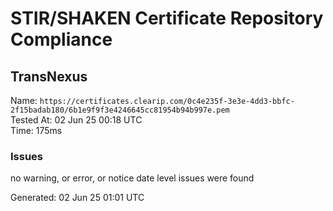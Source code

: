 # STIR/SHAKEN Certificate Repository Compliance

## TransNexus

Name: `https://certificates.clearip.com/0c4e235f-3e3e-4dd3-bbfc-2f15badab180/6b1e9f9f3e4246645cc81954b94b997e.pem`\
Tested At: 02 Jun 25 00:18 UTC\
Time: 175ms

### Issues

no warning, or error, or notice date level issues were found

Generated: 02 Jun 25 01:01 UTC